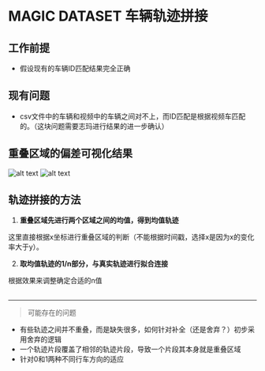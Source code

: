 # MAGIC DATASET 车辆轨迹拼接
## 工作前提
- 假设现有的车辆ID匹配结果完全正确
## 现有问题
- csv文件中的车辆和视频中的车辆之间对不上，而ID匹配是根据视频车匹配的。（这块问题需要志玛进行结果的进一步确认）
## 重叠区域的偏差可视化结果
![alt text](image.png)
![alt text](image-1.png)
## 轨迹拼接的方法
1. **重叠区域先进行两个区域之间的均值，得到均值轨迹**

这里直接根据x坐标进行重叠区域的判断（不能根据时间戳，选择x是因为x的变化率大于y）。

2. **取均值轨迹的1/n部分，与真实轨迹进行拟合连接**

根据效果来调整确定合适的n值
## 
---
> 可能存在的问题
- 有些轨迹之间并不重叠，而是缺失很多，如何针对补全（还是舍弃？）初步采用舍弃的逻辑
- 一个轨迹片段覆盖了相邻的轨迹片段，导致一个片段其本身就是重叠区域
- 针对0和1两种不同行车方向的适应
